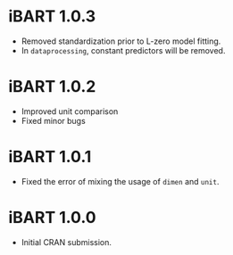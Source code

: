 # iBART 1.0.3

* Removed standardization prior to L-zero model fitting.
* In `dataprocessing`, constant predictors will be removed.

# iBART 1.0.2

* Improved unit comparison
* Fixed minor bugs


# iBART 1.0.1

* Fixed the error of mixing the usage of `dimen` and `unit`.


# iBART 1.0.0

* Initial CRAN submission.
